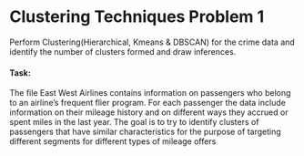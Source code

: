 # Clustering Techniques Problem 1

Perform Clustering(Hierarchical, Kmeans & DBSCAN) for the crime data and identify the number of clusters formed and draw inferences.

#### Task:
The file East West Airlines contains information on passengers who belong to an airline’s frequent flier program. For each passenger the data include information on their mileage history and on different ways they accrued or spent miles in the last year. The goal is to try to identify clusters of passengers that have similar characteristics for the purpose of targeting different segments for different types of mileage offers


